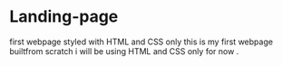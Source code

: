 # Landing-page
first webpage styled with HTML and CSS only
this is my first webpage builtfrom scratch i will be using HTML and CSS only for now .